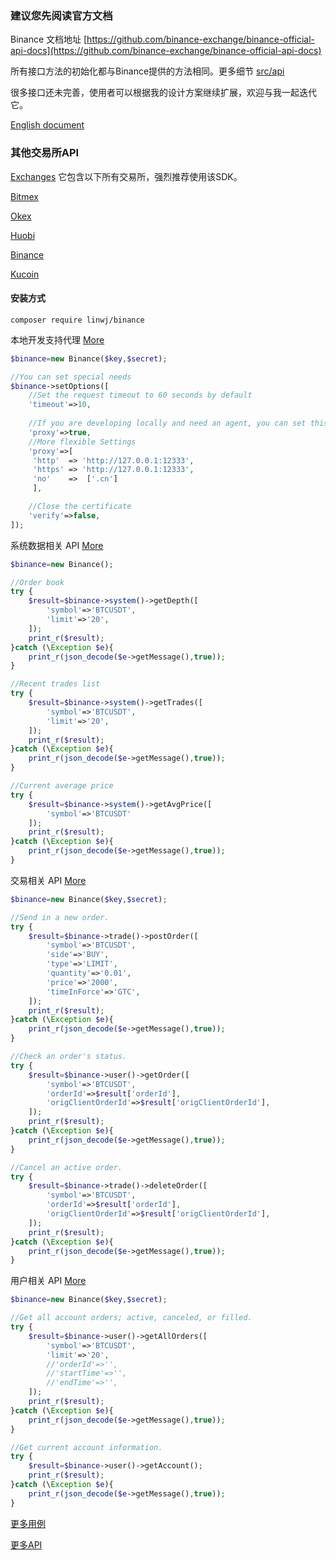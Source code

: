 ### 建议您先阅读官方文档

Binance 文档地址 [https://github.com/binance-exchange/binance-official-api-docs](https://github.com/binance-exchange/binance-official-api-docs)

所有接口方法的初始化都与Binance提供的方法相同。更多细节 [src/api](https://github.com/zhouaini528/binance-php/tree/master/src/Api)

很多接口还未完善，使用者可以根据我的设计方案继续扩展，欢迎与我一起迭代它。

[English document](https://github.com/zhouaini528/binance-php/blob/master/README.md)

### 其他交易所API

[Exchanges](https://github.com/zhouaini528/exchanges-php) 它包含以下所有交易所，强烈推荐使用该SDK。

[Bitmex](https://github.com/zhouaini528/bitmex-php)

[Okex](https://github.com/zhouaini528/okex-php)

[Huobi](https://github.com/zhouaini528/huobi-php)

[Binance](https://github.com/zhouaini528/binance-php)

[Kucoin](https://github.com/zhouaini528/kucoin-php)

#### 安装方式
```
composer require linwj/binance
```

本地开发支持代理 [More](https://github.com/zhouaini528/binance-php/blob/master/tests/proxy.php#L21)
```php
$binance=new Binance($key,$secret);

//You can set special needs
$binance->setOptions([
    //Set the request timeout to 60 seconds by default
    'timeout'=>10,
    
    //If you are developing locally and need an agent, you can set this
    'proxy'=>true,
    //More flexible Settings
    'proxy'=>[
     'http'  => 'http://127.0.0.1:12333',
     'https' => 'http://127.0.0.1:12333',
     'no'    =>  ['.cn']
     ],

    //Close the certificate
    'verify'=>false,
]);
```

系统数据相关 API [More](https://github.com/zhouaini528/binance-php/blob/master/tests/system.php)

```php
$binance=new Binance();

//Order book
try {
    $result=$binance->system()->getDepth([
        'symbol'=>'BTCUSDT',
        'limit'=>'20',
    ]);
    print_r($result);
}catch (\Exception $e){
    print_r(json_decode($e->getMessage(),true));
}

//Recent trades list
try {
    $result=$binance->system()->getTrades([
        'symbol'=>'BTCUSDT',
        'limit'=>'20',
    ]);
    print_r($result);
}catch (\Exception $e){
    print_r(json_decode($e->getMessage(),true));
}

//Current average price
try {
    $result=$binance->system()->getAvgPrice([
        'symbol'=>'BTCUSDT'
    ]);
    print_r($result);
}catch (\Exception $e){
    print_r(json_decode($e->getMessage(),true));
}
```

交易相关 API [More](https://github.com/zhouaini528/binance-php/blob/master/tests/trade.php)

```php
$binance=new Binance($key,$secret);

//Send in a new order.
try {
    $result=$binance->trade()->postOrder([
        'symbol'=>'BTCUSDT',
        'side'=>'BUY',
        'type'=>'LIMIT',
        'quantity'=>'0.01',
        'price'=>'2000',
        'timeInForce'=>'GTC',
    ]);
    print_r($result);
}catch (\Exception $e){
    print_r(json_decode($e->getMessage(),true));
}

//Check an order's status.
try {
    $result=$binance->user()->getOrder([
        'symbol'=>'BTCUSDT',
        'orderId'=>$result['orderId'],
        'origClientOrderId'=>$result['origClientOrderId'],
    ]);
    print_r($result);
}catch (\Exception $e){
    print_r(json_decode($e->getMessage(),true));
}

//Cancel an active order.
try {
    $result=$binance->trade()->deleteOrder([
        'symbol'=>'BTCUSDT',
        'orderId'=>$result['orderId'],
        'origClientOrderId'=>$result['origClientOrderId'],
    ]);
    print_r($result);
}catch (\Exception $e){
    print_r(json_decode($e->getMessage(),true));
}
```

用户相关 API [More](https://github.com/zhouaini528/binance-php/blob/master/tests/user.php)

```php
$binance=new Binance($key,$secret);

//Get all account orders; active, canceled, or filled.
try {
    $result=$binance->user()->getAllOrders([
        'symbol'=>'BTCUSDT',
        'limit'=>'20',
        //'orderId'=>'',
        //'startTime'=>'',
        //'endTime'=>'',
    ]);
    print_r($result);
}catch (\Exception $e){
    print_r(json_decode($e->getMessage(),true));
}

//Get current account information.
try {
    $result=$binance->user()->getAccount();
    print_r($result);
}catch (\Exception $e){
    print_r(json_decode($e->getMessage(),true));
}
```

[更多用例](https://github.com/zhouaini528/binance-php/tree/master/tests)

[更多API](https://github.com/zhouaini528/binance-php/tree/master/src/Api)
